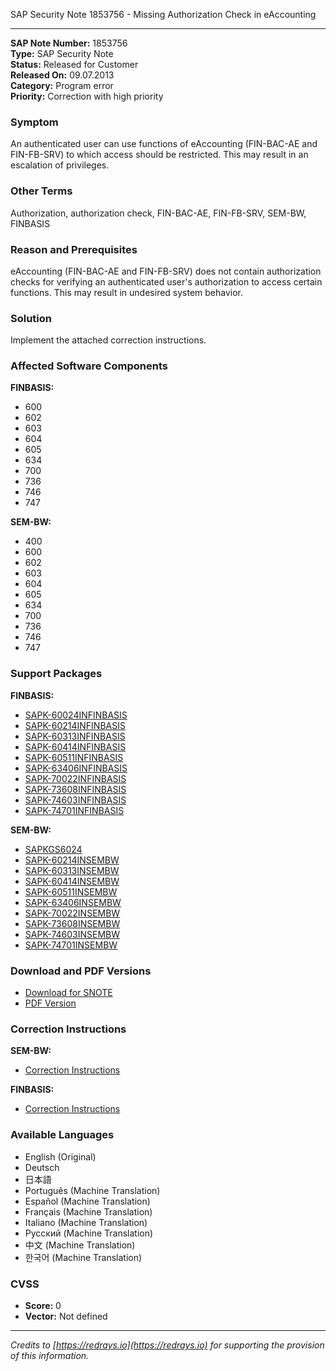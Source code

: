 SAP Security Note 1853756 - Missing Authorization Check in eAccounting

---

**SAP Note Number:** 1853756  
**Type:** SAP Security Note  
**Status:** Released for Customer  
**Released On:** 09.07.2013  
**Category:** Program error  
**Priority:** Correction with high priority  

### Symptom

An authenticated user can use functions of eAccounting (FIN-BAC-AE and FIN-FB-SRV) to which access should be restricted. This may result in an escalation of privileges.

### Other Terms

Authorization, authorization check, FIN-BAC-AE, FIN-FB-SRV, SEM-BW, FINBASIS

### Reason and Prerequisites

eAccounting (FIN-BAC-AE and FIN-FB-SRV) does not contain authorization checks for verifying an authenticated user's authorization to access certain functions. This may result in undesired system behavior.

### Solution

Implement the attached correction instructions.

### Affected Software Components

**FINBASIS:**
- 600
- 602
- 603
- 604
- 605
- 634
- 700
- 736
- 746
- 747

**SEM-BW:**
- 400
- 600
- 602
- 603
- 604
- 605
- 634
- 700
- 736
- 746
- 747

### Support Packages

**FINBASIS:**
- [SAPK-60024INFINBASIS](https://me.sap.com/supportpackage/SAPK-60024INFINBASIS)
- [SAPK-60214INFINBASIS](https://me.sap.com/supportpackage/SAPK-60214INFINBASIS)
- [SAPK-60313INFINBASIS](https://me.sap.com/supportpackage/SAPK-60313INFINBASIS)
- [SAPK-60414INFINBASIS](https://me.sap.com/supportpackage/SAPK-60414INFINBASIS)
- [SAPK-60511INFINBASIS](https://me.sap.com/supportpackage/SAPK-60511INFINBASIS)
- [SAPK-63406INFINBASIS](https://me.sap.com/supportpackage/SAPK-63406INFINBASIS)
- [SAPK-70022INFINBASIS](https://me.sap.com/supportpackage/SAPK-70022INFINBASIS)
- [SAPK-73608INFINBASIS](https://me.sap.com/supportpackage/SAPK-73608INFINBASIS)
- [SAPK-74603INFINBASIS](https://me.sap.com/supportpackage/SAPK-74603INFINBASIS)
- [SAPK-74701INFINBASIS](https://me.sap.com/supportpackage/SAPK-74701INFINBASIS)

**SEM-BW:**
- [SAPKGS6024](https://me.sap.com/supportpackage/SAPKGS6024)
- [SAPK-60214INSEMBW](https://me.sap.com/supportpackage/SAPK-60214INSEMBW)
- [SAPK-60313INSEMBW](https://me.sap.com/supportpackage/SAPK-60313INSEMBW)
- [SAPK-60414INSEMBW](https://me.sap.com/supportpackage/SAPK-60414INSEMBW)
- [SAPK-60511INSEMBW](https://me.sap.com/supportpackage/SAPK-60511INSEMBW)
- [SAPK-63406INSEMBW](https://me.sap.com/supportpackage/SAPK-63406INSEMBW)
- [SAPK-70022INSEMBW](https://me.sap.com/supportpackage/SAPK-70022INSEMBW)
- [SAPK-73608INSEMBW](https://me.sap.com/supportpackage/SAPK-73608INSEMBW)
- [SAPK-74603INSEMBW](https://me.sap.com/supportpackage/SAPK-74603INSEMBW)
- [SAPK-74701INSEMBW](https://me.sap.com/supportpackage/SAPK-74701INSEMBW)

### Download and PDF Versions

- [Download for SNOTE](https://notesdownloads.sap.com/note/0040000010958642017)
- [PDF Version](https://userapps.support.sap.com/sap/support/sfm/notes/print/0001853756?language=en-US&token=464A4A9306062E7D349E2711FF8635C1)

### Correction Instructions

**SEM-BW:**
- [Correction Instructions](https://me.sap.com/corrins/0001853756/49)

**FINBASIS:**
- [Correction Instructions](https://me.sap.com/corrins/0001853756/205)

### Available Languages

- English (Original)
- Deutsch
- 日本語
- Português (Machine Translation)
- Español (Machine Translation)
- Français (Machine Translation)
- Italiano (Machine Translation)
- Русский (Machine Translation)
- 中文 (Machine Translation)
- 한국어 (Machine Translation)

### CVSS

- **Score:** 0
- **Vector:** Not defined

---

*Credits to [https://redrays.io](https://redrays.io) for supporting the provision of this information.*